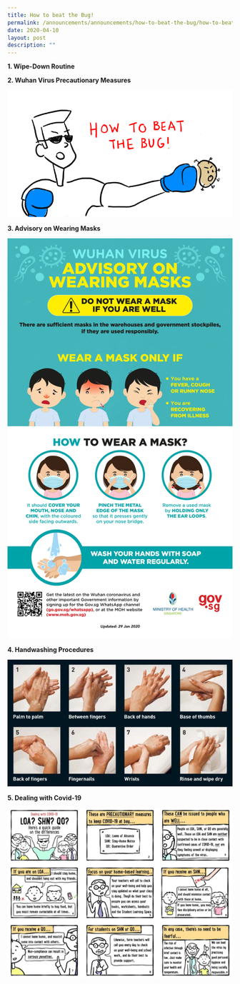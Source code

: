 ```yaml
---
title: How to beat the Bug!
permalink: /announcements/announcements/how-to-beat-the-bug/how-to-beat-the-bug
date: 2020-04-10
layout: post
description: ""
---
```

**1. Wipe-Down Routine**

**2. Wuhan Virus Precautionary Measures**

![](/images/Attachment%201%20Wuhan%20Virus%20Precautionary%20Measures.gif)

**3. Advisory on Wearing Masks**

![](/images/Attachment%202%20-%20Advisory%20on%20Wearing%20Masks.jpg)

**4. Handwashing Procedures**

![](/images/Attachment%203%20-%20Handwashing%20Procedures.jpg)

**5. Dealing with Covid-19**

![](/images/Dealing%20with%20Covid-19.jpeg)

